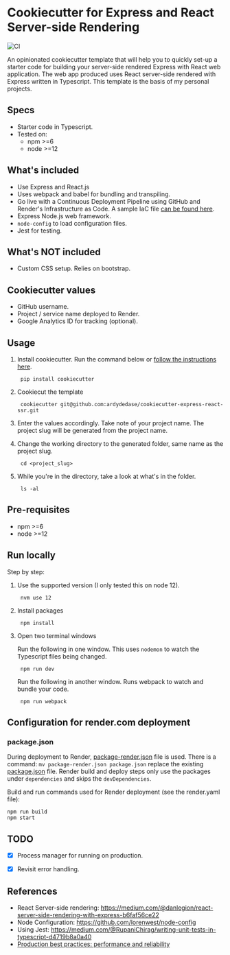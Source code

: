 # Cookiecutter for Express and React Server-side Rendering

![CI](https://github.com/ardydedase/node-react-ssr/workflows/CI/badge.svg?branch=master)

An opinionated cookiecutter template that will help you to quickly set-up a starter code for building your server-side rendered Express with React web application.
The web app produced uses React server-side rendered with Express written in Typescript. This template is the basis of my personal projects.

## Specs

- Starter code in Typescript.
- Tested on:
    - npm >=6
    - node >=12

## What's included
- Use Express and React.js
- Uses webpack and babel for bundling and transpiling.
- Go live with a Continuous Deployment Pipeline using GitHub and Render's Infrastructure as Code. A sample IaC file [can be found here]({{cookiecutter.project_slug}}/render.yaml).
- Express Node.js web framework.
- `node-config` to load configuration files.
- Jest for testing.


## What's NOT included
- Custom CSS setup. Relies on bootstrap.

## Cookiecutter values
- GitHub username.
- Project / service name deployed to Render.
- Google Analytics ID for tracking (optional).

## Usage
1. Install cookiecutter. Run the command below or [follow the instructions here](https://cookiecutter.readthedocs.io/en/1.7.2/installation.html).

        pip install cookiecutter

1. Cookiecut the template

        cookiecutter git@github.com:ardydedase/cookiecutter-express-react-ssr.git

1. Enter the values accordingly. Take note of your project name. The project slug will be generated from the project name.
1. Change the working directory to the generated folder, same name as the project slug.

        cd <project_slug>

1. While you're in the directory, take a look at what's in the folder.

        ls -al

## Pre-requisites

- npm >=6
- node >=12

## Run locally

Step by step:

1. Use the supported version (I only tested this on node 12).

        nvm use 12

1. Install packages

        npm install

1. Open two terminal windows

    Run the following in one window. This uses `nodemon` to watch the Typescript files being changed.

        npm run dev

    Run the following in another window. Runs webpack to watch and bundle your code.

        npm run webpack

## Configuration for render.com deployment

### package.json

During deployment to Render, [package-render.json](package-render.json) file is used.
There is a command: `mv package-render.json package.json` replace the existing [package.json](package.json) file.
Render build and deploy steps only use the packages under `dependencies` and skips the `devDependencies`.

Build and run commands used for Render deployment (see the render.yaml file):

    npm run build
    npm start


## TODO

- [x] Process manager for running on production.
- [x] Revisit error handling.


## References

- React Server-side rendering: https://medium.com/@danlegion/react-server-side-rendering-with-express-b6faf56ce22
- Node Configuration: https://github.com/lorenwest/node-config
- Using Jest: https://medium.com/@RupaniChirag/writing-unit-tests-in-typescript-d4719b8a0a40
- [Production best practices: performance and reliability](https://expressjs.com/en/advanced/best-practice-performance.html)
